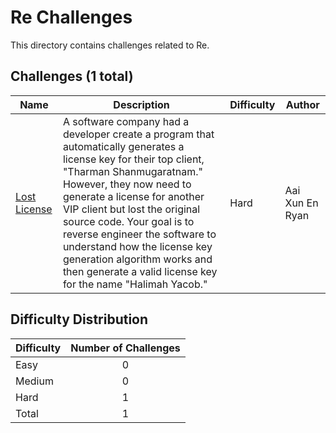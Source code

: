 # Re Challenges
This directory contains challenges related to Re.

## Challenges (1 total)
| Name | Description | Difficulty | Author |
| ---- | ----------- | ---------- | ------ |
| [Lost License](<../Lost License>) | A software company had a developer create a program that automatically generates a license key for their top client, "Tharman Shanmugaratnam." However, they now need to generate a license for another VIP client but lost the original source code. Your goal is to reverse engineer the software to understand how the license key generation algorithm works and then generate a valid license key for the name "Halimah Yacob." | Hard | Aai Xun En Ryan |

## Difficulty Distribution
| Difficulty | Number of Challenges |
| ---------- |:--------------------:|
| Easy | 0 |
| Medium | 0 |
| Hard | 1 |
| Total | 1 |
